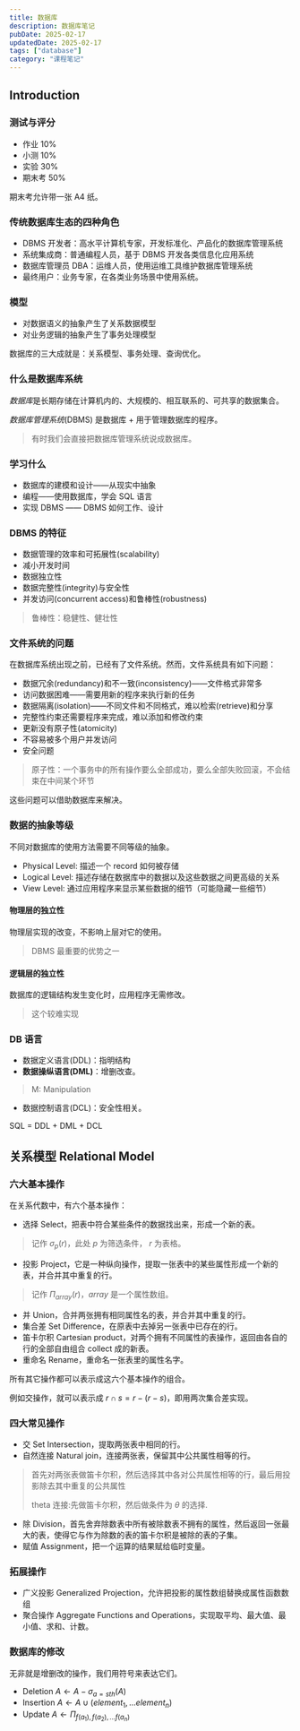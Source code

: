 ```yaml
---
title: 数据库
description: 数据库笔记
pubDate: 2025-02-17
updatedDate: 2025-02-17
tags: ["database"]
category: "课程笔记"
---
```

## Introduction

### 测试与评分

- 作业 10%
- 小测 10%
- 实验 30%
- 期末考 50%

期末考允许带一张 A4 纸。

### 传统数据库生态的四种角色

- DBMS 开发者：高水平计算机专家，开发标准化、产品化的数据库管理系统
- 系统集成商：普通编程人员，基于 DBMS 开发各类信息化应用系统
- 数据库管理员 DBA：运维人员，使用运维工具维护数据库管理系统
- 最终用户：业务专家，在各类业务场景中使用系统。

### 模型

- 对数据语义的抽象产生了关系数据模型
- 对业务逻辑的抽象产生了事务处理模型

数据库的三大成就是：关系模型、事务处理、查询优化。

### 什么是数据库系统

*数据库*是长期存储在计算机内的、大规模的、相互联系的、可共享的数据集合。

*数据库管理系统*(DBMS) 是数据库 + 用于管理数据库的程序。

> 有时我们会直接把数据库管理系统说成数据库。

### 学习什么

- 数据库的建模和设计——从现实中抽象
- 编程——使用数据库，学会 SQL 语言
- 实现 DBMS —— DBMS 如何工作、设计

### DBMS 的特征

- 数据管理的效率和可拓展性(scalability)
- 减小开发时间
- 数据独立性
- 数据完整性(integrity)与安全性
- 并发访问(concurrent access)和鲁棒性(robustness)

> 鲁棒性：稳健性、健壮性

### 文件系统的问题

在数据库系统出现之前，已经有了文件系统。然而，文件系统具有如下问题：

- 数据冗余(redundancy)和不一致(inconsistency)——文件格式非常多
- 访问数据困难——需要用新的程序来执行新的任务
- 数据隔离(isolation)——不同文件和不同格式，难以检索(retrieve)和分享
- 完整性约束还需要程序来完成，难以添加和修改约束
- 更新没有原子性(atomicity)
- 不容易被多个用户并发访问
- 安全问题

> 原子性：一个事务中的所有操作要么全部成功，要么全部失败回滚，不会结束在中间某个环节

这些问题可以借助数据库来解决。

### 数据的抽象等级

不同对数据库的使用方法需要不同等级的抽象。

- Physical Level: 描述一个 record 如何被存储
- Logical Level: 描述存储在数据库中的数据以及这些数据之间更高级的关系
- View Level: 通过应用程序来显示某些数据的细节（可能隐藏一些细节）

#### 物理层的独立性

物理层实现的改变，不影响上层对它的使用。

> DBMS 最重要的优势之一

#### 逻辑层的独立性

数据库的逻辑结构发生变化时，应用程序无需修改。

> 这个较难实现

### DB 语言

- 数据定义语言(DDL)：指明结构
- **数据操纵语言(DML)**：增删改查。

> M: Manipulation

- 数据控制语言(DCL)：安全性相关。

SQL = DDL + DML + DCL

## 关系模型 Relational Model

### 六大基本操作

在关系代数中，有六个基本操作：

- 选择 Select，把表中符合某些条件的数据找出来，形成一个新的表。

> 记作 $\sigma_{p}(r)$，此处 $p$ 为筛选条件， $r$ 为表格。

- 投影 Project，它是一种纵向操作，提取一张表中的某些属性形成一个新的表，并合并其中重复的行。

> 记作 $\Pi_{array}(r)$，$array$ 是一个属性数组。

- 并 Union，合并两张拥有相同属性名的表，并合并其中重复的行。
- 集合差 Set Difference，在原表中去掉另一张表中已存在的行。
- 笛卡尔积 Cartesian product，对两个拥有不同属性的表操作，返回由各自的行的全部自由组合 collect 成的新表。
- 重命名 Rename，重命名一张表里的属性名字。

所有其它操作都可以表示成这六个基本操作的组合。

例如交操作，就可以表示成 $r∩s=r-(r-s)$，即用两次集合差实现。

### 四大常见操作

- 交 Set Intersection，提取两张表中相同的行。
- 自然连接 Natural join，连接两张表，保留其中公共属性相等的行。

> 首先对两张表做笛卡尔积，然后选择其中各对公共属性相等的行，最后用投影除去其中重复的公共属性
>
> theta 连接:先做笛卡尔积，然后做条件为 $\theta$ 的选择.

- 除 Division，首先舍弃除数表中所有被除数表不拥有的属性，然后返回一张最大的表，使得它与作为除数的表的笛卡尔积是被除的表的子集。
- 赋值 Assignment，把一个运算的结果赋给临时变量。

### 拓展操作

- 广义投影 Generalized Projection，允许把投影的属性数组替换成属性函数数组
- 聚合操作 Aggregate Functions and Operations，实现取平均、最大值、最小值、求和、计数。

### 数据库的修改

无非就是增删改的操作，我们用符号来表达它们。

- Deletion $A \leftarrow A-\sigma_{a=sth}(A)$
- Insertion $A \leftarrow A ∪ {(element_1,...element_n)}$
- Update $A \leftarrow \Pi_{f(a_1),f(a_2),...f(a_n)}$
